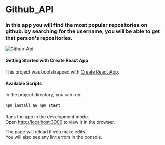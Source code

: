 

# Github_API

### In this app you will find the most popular repositories on github.  by searching for the username, you will be able to get that person's repositories.

![Github-Api](https://user-images.githubusercontent.com/74236869/133125857-3c103edf-dd54-485e-8460-c7b140b8b4e9.png)

#### Getting Started with Create React App

This project was bootstrapped with [Create React App](https://github.com/facebook/create-react-app).

#### Available Scripts

In the project directory, you can run:

#### `npm install && npm start`

Runs the app in the development mode.\
Open [http://localhost:3000](http://localhost:3000) to view it in the browser.

The page will reload if you make edits.\
You will also see any lint errors in the console.
